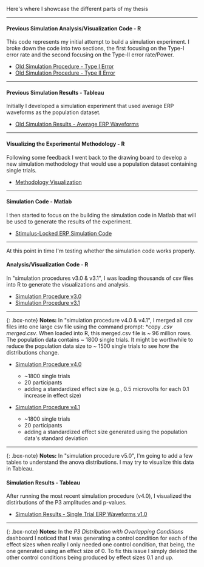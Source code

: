 Here's where I showcase the different parts of my thesis

---
#### Previous Simulation Analysis/Visualization Code - R
This code represents my initial attempt to build a simulation experiment. I broke down the code into two sections, the first focusing on the Type-I error rate and the second focusing on the Type-II error rate/Power.

- [Old Simulation Procedure - Type I Error](https://richard-j-obrien.github.io/2020-02-29-Old-Simulation-Type-I-Error/)
- [Old Simulation Procedure - Type II Error](https://richard-j-obrien.github.io/2020-02-29-Old-Simulation-Type-II-Error/)

---
#### Previous Simulation Results - Tableau
Initially I developed a simulation experiment that used average ERP waveforms as the population dataset.
- [Old Simulation Results - Average ERP Waveforms](https://richard-j-obrien.github.io/2020-03-23-Simulation-Results-Using-Average-ERP-Waveforms/)

---
#### Visualizing the Experimental Methodology - R
Following some feedback I went back to the drawing board to develop a new simulation methodology that would use a population dataset containing single trials.

- [Methodology Visualization](https://richard-j-obrien.github.io/2020-03-20-Methodology-Visualization/)

---
#### Simulation Code - Matlab
I then started to focus on the building the simulation code in Matlab that will be used to generate the results of the experiment.

- [Stimulus-Locked ERP Simulation Code](https://richard-j-obrien.github.io/2020-03-24-Stimulus-Locked-Average-ERP/)


---
At this point in time I'm testing whether the simulation code works properly.

#### Analysis/Visualization Code - R

In "simulation procedures v3.0 & v3.1", I was loading thousands of csv files into R to generate the visualizations and analysis.

- [Simulation Procedure v3.0](https://richard-j-obrien.github.io/2020-03-25-New-Simulation-Procedure-v3.0/)
- [Simulation Procedure v3.1](https://richard-j-obrien.github.io/2020-03-26-New-Simulation-Procedure-v3.1/)

---

{: .box-note}
**Notes:** In "simulation procedure v4.0 & v4.1", I merged all csv files into one large csv file using the command prompt: *copy *.csv merged.csv*. When loaded into R, this merged.csv file is ~ 96 million rows. The population data contains ~ 1800 single trials. It might be worthwhile to reduce the population data size to ~ 1500 single trials to see how the distributions change.


- [Simulation Procedure v4.0](https://richard-j-obrien.github.io/2020-03-28-New-Simulation-Procedure-v4.0/)
  - ~1800 single trials 
  - 20 participants 
  - adding a standardized effect size (e.g., 0.5 microvolts for each 0.1 increase in effect size)
  
- [Simulation Procedure v4.1](https://richard-j-obrien.github.io/2020-03-28-New-Simulation-Procedure-v4.1/)
  - ~1800 single trials 
  - 20 participants 
  - adding a standardized effect size generated using the population data's standard deviation

---

{: .box-note}
**Notes:** In "simulation procedure v5.0", I'm going to add a few tables to understand the anova distributions. I may try to visualize this data in Tableau.


#### Simulation Results - Tableau
After running the most recent simulation procedure (v4.0), I visualized the distirbutions of the P3 amplitudes and p-values.

- [Simulation Results - Single Trial ERP Waveforms v1.0](https://public.tableau.com/profile/richard2368#!/vizhome/NewThesisSimulationResults/SimulationResults)

---

{: .box-note}
**Notes:** In the *P3 Distribution with Overlapping Conditions* dashboard I noticed that I was generating a control condition for each of the effect sizes when really I only needed one control condition, that being, the one generated using an effect size of 0. To fix this issue I simply deleted the other control conditions being produced by effect sizes 0.1 and up.
